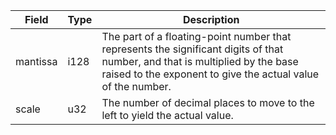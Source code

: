 | Field    | Type | Description                                                                                                                                                                                  |
| -------- | ---- | -------------------------------------------------------------------------------------------------------------------------------------------------------------------------------------------- |
| mantissa | i128 | The part of a floating-point number that represents the significant digits of that number, and that is multiplied by the base raised to the exponent to give the actual value of the number. |
| scale    | u32  | The number of decimal places to move to the left to yield the actual value.                                                                                                                  |
